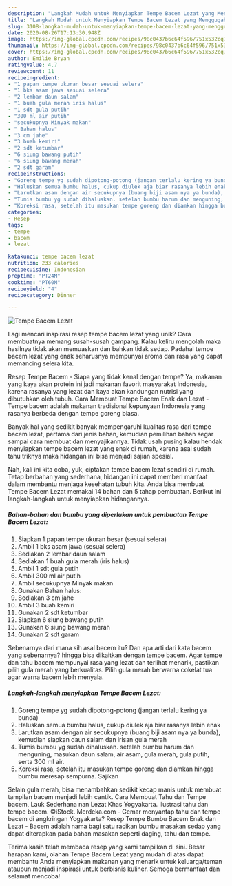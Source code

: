 ```yaml
---
description: "Langkah Mudah untuk Menyiapkan Tempe Bacem Lezat yang Menggugah Selera"
title: "Langkah Mudah untuk Menyiapkan Tempe Bacem Lezat yang Menggugah Selera"
slug: 3108-langkah-mudah-untuk-menyiapkan-tempe-bacem-lezat-yang-menggugah-selera
date: 2020-08-26T17:13:30.948Z
image: https://img-global.cpcdn.com/recipes/98c0437b6c64f596/751x532cq70/tempe-bacem-lezat-foto-resep-utama.jpg
thumbnail: https://img-global.cpcdn.com/recipes/98c0437b6c64f596/751x532cq70/tempe-bacem-lezat-foto-resep-utama.jpg
cover: https://img-global.cpcdn.com/recipes/98c0437b6c64f596/751x532cq70/tempe-bacem-lezat-foto-resep-utama.jpg
author: Emilie Bryan
ratingvalue: 4.7
reviewcount: 11
recipeingredient:
- "1 papan tempe ukuran besar sesuai selera"
- "1 bks asam jawa sesuai selera"
- "2 lembar daun salam"
- "1 buah gula merah iris halus"
- "1 sdt gula putih"
- "300 ml air putih"
- "secukupnya Minyak makan"
- " Bahan halus"
- "3 cm jahe"
- "3 buah kemiri"
- "2 sdt ketumbar"
- "6 siung bawang putih"
- "6 siung bawang merah"
- "2 sdt garam"
recipeinstructions:
- "Goreng tempe yg sudah dipotong-potong (jangan terlalu kering ya bunda)"
- "Haluskan semua bumbu halus, cukup diulek aja biar rasanya lebih enak"
- "Larutkan asam dengan air secukupnya (buang biji asam nya ya bunda), kemudian siapkan daun salam dan irisan gula merah"
- "Tumis bumbu yg sudah dihaluskan. setelah bumbu harum dan menguning, masukan daun salam, air asam, gula merah, gula putih, serta 300 ml air."
- "Koreksi rasa, setelah itu masukan tempe goreng dan diamkan hingga bumbu meresap sempurna. Sajikan"
categories:
- Resep
tags:
- tempe
- bacem
- lezat

katakunci: tempe bacem lezat 
nutrition: 233 calories
recipecuisine: Indonesian
preptime: "PT24M"
cooktime: "PT60M"
recipeyield: "4"
recipecategory: Dinner

---
```



![Tempe Bacem Lezat](https://img-global.cpcdn.com/recipes/98c0437b6c64f596/751x532cq70/tempe-bacem-lezat-foto-resep-utama.jpg)

Lagi mencari inspirasi resep tempe bacem lezat yang unik? Cara membuatnya memang susah-susah gampang. Kalau keliru mengolah maka hasilnya tidak akan memuaskan dan bahkan tidak sedap. Padahal tempe bacem lezat yang enak seharusnya mempunyai aroma dan rasa yang dapat memancing selera kita.

Resep Tempe Bacem - Siapa yang tidak kenal dengan tempe? Ya, makanan yang kaya akan protein ini jadi makanan favorit masyarakat Indonesia, karena rasanya yang lezat dan kaya akan kandungan nutrisi yang dibutuhkan oleh tubuh. Cara Membuat Tempe Bacem Enak dan Lezat - Tempe bacem adalah makanan tradisional kepunyaan Indonesia yang rasanya berbeda dengan tempe goreng biasa.

Banyak hal yang sedikit banyak mempengaruhi kualitas rasa dari tempe bacem lezat, pertama dari jenis bahan, kemudian pemilihan bahan segar sampai cara membuat dan menyajikannya. Tidak usah pusing kalau hendak menyiapkan tempe bacem lezat yang enak di rumah, karena asal sudah tahu triknya maka hidangan ini bisa menjadi sajian spesial.


Nah, kali ini kita coba, yuk, ciptakan tempe bacem lezat sendiri di rumah. Tetap berbahan yang sederhana, hidangan ini dapat memberi manfaat dalam membantu menjaga kesehatan tubuh kita. Anda bisa membuat Tempe Bacem Lezat memakai 14 bahan dan 5 tahap pembuatan. Berikut ini langkah-langkah untuk menyiapkan hidangannya.

<!--inarticleads1-->

##### Bahan-bahan dan bumbu yang diperlukan untuk pembuatan Tempe Bacem Lezat:

1. Siapkan 1 papan tempe ukuran besar (sesuai selera)
1. Ambil 1 bks asam jawa (sesuai selera)
1. Sediakan 2 lembar daun salam
1. Sediakan 1 buah gula merah (iris halus)
1. Ambil 1 sdt gula putih
1. Ambil 300 ml air putih
1. Ambil secukupnya Minyak makan
1. Gunakan  Bahan halus:
1. Sediakan 3 cm jahe
1. Ambil 3 buah kemiri
1. Gunakan 2 sdt ketumbar
1. Siapkan 6 siung bawang putih
1. Gunakan 6 siung bawang merah
1. Gunakan 2 sdt garam


Sebenarnya dari mana sih asal bacem itu? Dan apa arti dari kata bacem yang sebenarnya? hingga bisa dikaitkan dengan tempe bacem. Agar tempe dan tahu bacem mempunyai rasa yang lezat dan terlihat menarik, pastikan pilih gula merah yang berkualitas. Pilih gula merah berwarna cokelat tua agar warna bacem lebih menyala. 

<!--inarticleads2-->

##### Langkah-langkah menyiapkan Tempe Bacem Lezat:

1. Goreng tempe yg sudah dipotong-potong (jangan terlalu kering ya bunda)
1. Haluskan semua bumbu halus, cukup diulek aja biar rasanya lebih enak
1. Larutkan asam dengan air secukupnya (buang biji asam nya ya bunda), kemudian siapkan daun salam dan irisan gula merah
1. Tumis bumbu yg sudah dihaluskan. setelah bumbu harum dan menguning, masukan daun salam, air asam, gula merah, gula putih, serta 300 ml air.
1. Koreksi rasa, setelah itu masukan tempe goreng dan diamkan hingga bumbu meresap sempurna. Sajikan


Selain gula merah, bisa menambahkan sedikit kecap manis untuk membuat tampilan bacem menjadi lebih cantik. Cara Membuat Tahu dan Tempe bacem, Lauk Sederhana nan Lezat Khas Yogyakarta. Ilustrasi tahu dan tempe bacem. ©iStock. Merdeka.com - Gemar menyantap tahu dan tempe bacem di angkringan Yogyakarta? Resep Tempe Bumbu Bacem Enak dan Lezat - Bacem adalah nama bagi satu racikan bumbu masakan sedap yang dapat diterapkan pada bahan masakan seperti daging, tahu dan tempe. 

Terima kasih telah membaca resep yang kami tampilkan di sini. Besar harapan kami, olahan Tempe Bacem Lezat yang mudah di atas dapat membantu Anda menyiapkan makanan yang menarik untuk keluarga/teman ataupun menjadi inspirasi untuk berbisnis kuliner. Semoga bermanfaat dan selamat mencoba!
